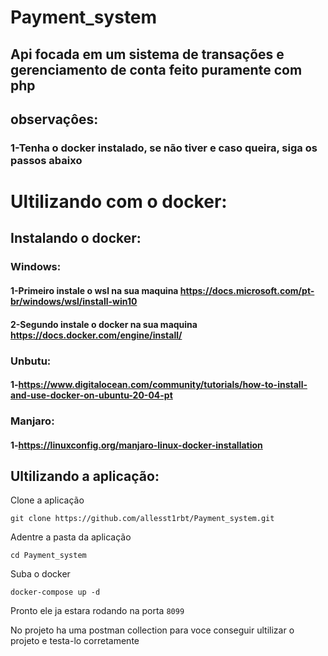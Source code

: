 # Payment_system
## Api focada em um sistema de transações e gerenciamento de conta feito puramente com php
## observaçôes:
### 1-Tenha o docker instalado, se não tiver e caso queira, siga os passos abaixo
# Ultilizando com o docker:
## Instalando o docker:
### Windows:
#### 1-Primeiro instale o wsl na sua maquina https://docs.microsoft.com/pt-br/windows/wsl/install-win10
#### 2-Segundo  instale o docker na sua maquina https://docs.docker.com/engine/install/
### Unbutu:
#### 1-https://www.digitalocean.com/community/tutorials/how-to-install-and-use-docker-on-ubuntu-20-04-pt
### Manjaro:
#### 1-https://linuxconfig.org/manjaro-linux-docker-installation
## Ultilizando a aplicação:
Clone a aplicação
````
git clone https://github.com/allesst1rbt/Payment_system.git
````
Adentre a pasta da aplicação 
````
cd Payment_system
````
Suba o docker 
````
docker-compose up -d
````

Pronto ele ja estara rodando na porta `8099`

No projeto ha uma postman collection para voce conseguir ultilizar o projeto e testa-lo corretamente


